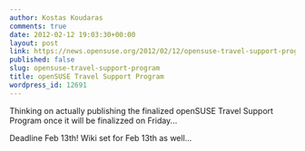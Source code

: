 ```yaml
---
author: Kostas Koudaras
comments: true
date: 2012-02-12 19:03:30+00:00
layout: post
link: https://news.opensuse.org/2012/02/12/opensuse-travel-support-program/
published: false
slug: opensuse-travel-support-program
title: openSUSE Travel Support Program
wordpress_id: 12691
---
```


Thinking on actually publishing the finalized openSUSE Travel Support Program once it will be finalizzed on Friday...

Deadline Feb 13th!
Wiki set for Feb 13th as well...
